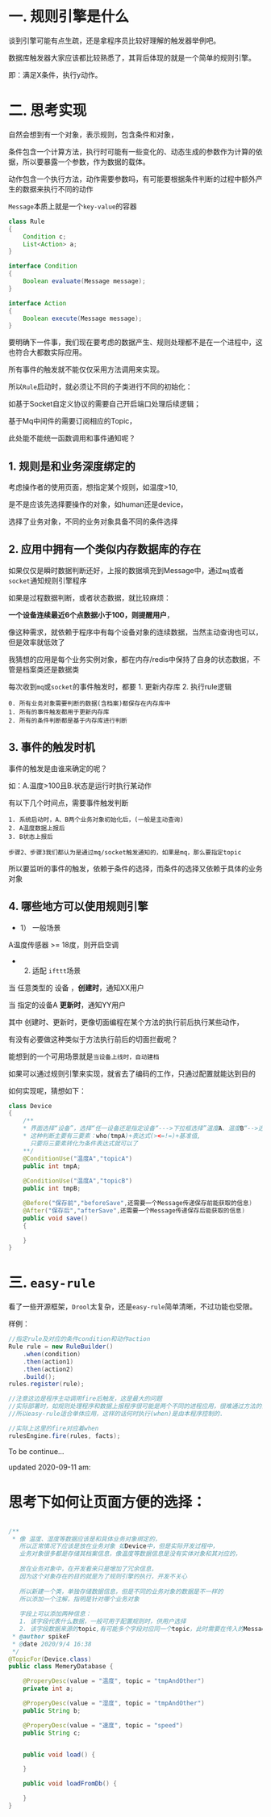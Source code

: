 # 一. 规则引擎是什么

谈到引擎可能有点生疏，还是拿程序员比较好理解的触发器举例吧。

数据库触发器大家应该都比较熟悉了，其背后体现的就是一个简单的规则引擎。

即：满足X条件，执行y动作。

# 二. 思考实现

自然会想到有一个对象，表示规则，包含条件和对象，

条件包含一个计算方法，执行时可能有一些变化的、动态生成的参数作为计算的依据，所以要暴露一个参数，作为数据的载体。

动作包含一个执行方法，动作需要参数吗，有可能要根据条件判断的过程中额外产生的数据来执行不同的动作

`Message`本质上就是一个`key-value`的容器

```java
class Rule
{
    Condition c;
    List<Action> a;
}

interface Condition
{
    Boolean evaluate(Message message);
}

interface Action
{
    Boolean execute(Message message);
}
```

要明确下一件事，我们现在要考虑的数据产生、规则处理都不是在一个进程中，这也符合大都数实际应用。

所有事件的触发就不能仅仅采用方法调用来实现。



所以`Rule`启动时，就必须让不同的子类进行不同的初始化：

如基于Socket自定义协议的需要自己开启端口处理后续逻辑；

基于Mq中间件的需要订阅相应的Topic，



此处能不能统一函数调用和事件通知呢？



## 1. **规则是和业务深度绑定的**

考虑操作者的使用页面，想指定某个规则，如温度>10,

是不是应该先选择要操作的对象，如human还是device，

选择了业务对象，不同的业务对象具备不同的条件选择

## 2. **应用中拥有一个类似内存数据库的存在**

如果仅仅是瞬时数据判断还好，上报的数据填充到Message中，通过`mq`或者`socket`通知规则引擎程序

如果是过程数据判断，或者状态数据，就比较麻烦：

**一个设备连续最近6个点数据小于100，则提醒用户**，

像这种需求，就依赖于程序中有每个设备对象的连续数据，当然主动查询也可以，但是效率就低效了



我猜想的应用是每个业务实例对象，都在内存/redis中保持了自身的状态数据，不管是档案类还是数据类

每次收到`mq`或`socket`的事件触发时，都要 1. 更新内存库 2. 执行rule逻辑

```
0. 所有业务对象需要判断的数据(含档案)都保存在内存库中
1. 所有的事件触发都用于更新内存库
2. 所有的条件判断都是基于内存库进行判断
```

## 3. **事件的触发时机**

事件的触发是由谁来确定的呢？

如：A.温度>100且B.状态是运行时执行某动作

有以下几个时间点，需要事件触发判断

```
1. 系统启动时，A、B两个业务对象初始化后，(一般是主动查询)
2. A温度数据上报后
3. B状态上报后

步骤2、步骤3我们都认为是通过mq/socket触发通知的，如果是mq，那么要指定topic
```

所以要监听的事件的触发，依赖于条件的选择，而条件的选择又依赖于具体的业务对象



##  4. **哪些地方可以使用规则引擎**

* 1） 一般场景

A温度传感器 >= 18度，则开启空调

* 2)  适配 `ifttt`场景

当 任意类型的 设备 ，**创建时**，通知XX用户

当 指定的设备A **更新时**，通知YY用户

其中 创建时、更新时，更像切面编程在某个方法的执行前后执行某些动作，



有没有必要做这种类似于方法执行前后的切面拦截呢？

能想到的一个可用场景就是`当设备上线时，自动建档`

如果可以通过规则引擎来实现，就省去了编码的工作，只通过配置就能达到目的



如何实现呢，猜想如下：

```java
class Device
{
    /**
    * 界面选择“设备”，选择“任一设备还是指定设备“--->下拉框选择”温度A、温度B“-->选择操作符”》=《",选择基准值
    * 这种判断主要有三要素：who(tmpA)+表达式(><=!=)+基准值,
      只要将三要素转化为条件表达式就可以了
    **/
    @ConditionUse("温度A","topicA")
    public int tmpA;
    
    @ConditionUse("温度A","topicB")
    public int tmpB;

    @Before("保存前","beforeSave",还需要一个Message传递保存前能获取的信息)
    @After("保存后","afterSave",还需要一个Message传递保存后能获取的信息)
    public void save()
    {

    }
}
```




# 三. `easy-rule`

看了一些开源框架，`Drool`太复杂，还是`easy-rule`简单清晰，不过功能也受限。

样例：

```java
//指定rule及对应的条件condition和动作action
Rule rule = new RuleBuilder()
    .when(condition)
    .then(action1)
    .then(action2)
    .build();
rules.register(rule);

//注意这边是程序主动调用fire后触发，这是最大的问题
//实际部署时，如规则处理程序和数据上报程序很可能是两个不同的进程应用，很难通过方法的调用来触发
//所以easy-rule适合单体应用，这样的话何时执行(when)是由本程序控制的.

//实际上这里的fire对应着when
rulesEngine.fire(rules, facts);
```

To be continue...

updated 2020-09-11 am:

# 思考下如何让页面方便的选择：

```java

/**
 * 像 温度、湿度等数据应该是和具体业务对象绑定的，
   所以正常情况下应该是放在业务对象 如Device中，但是实际开发过程中，
   业务对象很多都是存储其档案信息，像温度等数据信息是没有实体对象和其对应的，
   
   放在业务对象中，在开发看来只是增加了冗余信息，
   因为这个对象存在的目的就是为了规则引擎的执行，开发不关心
   
   所以新建一个类，单独存储数据信息，但是不同的业务对象的数据是不一样的
   所以添加一个注解，指明是针对哪个业务对象
   
   字段上可以添加两种信息：
   1. 该字段代表什么数据，一般可用于配置规则时，供用户选择
   2. 该字段数据来源的topic,有可能多个字段对应同一个topic，此时需要在传入的Message，通过其他参数区分
 * @author spikeF
 * @date 2020/9/4 16:38
 */
@TopicFor(Device.class)
public class MemeryDatabase {

    @ProperyDesc(value = "温度", topic = "tmpAndOther")
    private int a;

    @ProperyDesc(value = "湿度", topic = "tmpAndOther")
    public String b;

    @ProperyDesc(value = "速度", topic = "speed")
    public String c;


    public void load() {

    }

    public void loadFromDb() {

    }
}

```



